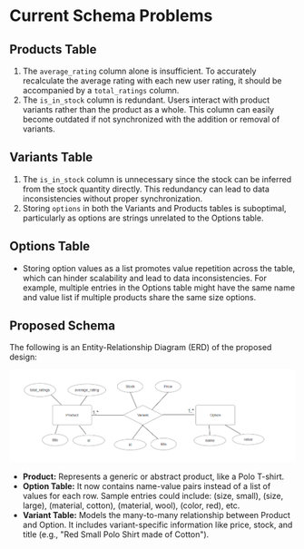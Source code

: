 # Current Schema Problems

## Products Table
1. The `average_rating` column alone is insufficient. To accurately recalculate the average rating with each new user rating, it should be accompanied by a `total_ratings` column.
2. The `is_in_stock` column is redundant. Users interact with product variants rather than the product as a whole. This column can easily become outdated if not synchronized with the addition or removal of variants.


## Variants Table
1. The `is_in_stock` column is unnecessary since the stock can be inferred from the stock quantity directly. This redundancy can lead to data inconsistencies without proper synchronization.
2. Storing `options` in both the Variants and Products tables is suboptimal, particularly as options are strings unrelated to the Options table.

## Options Table
- Storing option values as a list promotes value repetition across the table, which can hinder scalability and lead to data inconsistencies. For example, multiple entries in the Options table might have the same name and value list if multiple products share the same size options.


## Proposed Schema

The following is an Entity-Relationship Diagram (ERD) of the proposed design:

![ERD Diagram](image.png)

- **Product:** Represents a generic or abstract product, like a Polo T-shirt.
- **Option Table:** It now contains name-value pairs instead of a list of values for each row. Sample entries could include: (size, small), (size, large), (material, cotton), (material, wool), (color, red), etc.
- **Variant Table:** Models the many-to-many relationship between Product and Option. It includes variant-specific information like price, stock, and title (e.g., "Red Small Polo Shirt made of Cotton").